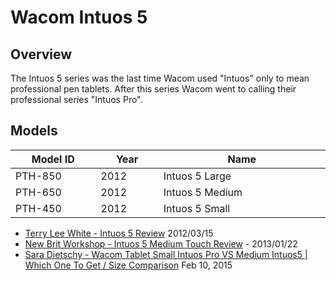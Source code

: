 # Wacom Intuos 5

## Overview

The Intuos 5 series was the last time Wacom used "Intuos" only to mean professional pen tablets. After this series Wacom went to calling their professional series "Intuos Pro".

## Models

<table><thead><tr><th width="131">Model ID</th><th width="90.39344262295083">Year</th><th width="279">Name</th></tr></thead><tbody><tr><td>PTH-850</td><td>2012</td><td>Intuos 5 Large</td></tr><tr><td>PTH-650</td><td>2012</td><td>Intuos 5 Medium</td></tr><tr><td>PTH-450</td><td>2012</td><td>Intuos 5 Small</td></tr></tbody></table>

* [Terry Lee White - Intuos 5 Review](https://www.youtube.com/watch?v=4bNXtZCVg54) 2012/03/15
* [New Brit Workshop - Intuos 5 Medium Touch Review](https://www.youtube.com/watch?v=KXoYgYUdVyY) - 2013/01/22
* [Sara Dietschy - Wacom Tablet Small Intuos Pro VS Medium Intuos5 | Which One To Get / Size Comparison](https://www.youtube.com/watch?v=MeJ6DvJCjUk) Feb 10, 2015
